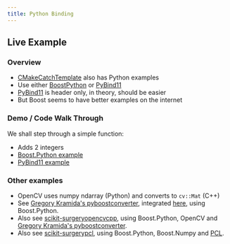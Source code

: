 ```yaml
---
title: Python Binding
---
```


## Live Example


### Overview

* [CMakeCatchTemplate][CMakeCatchTemplate] also has Python examples
* Use either [BoostPython][BoostPython] or [PyBind11][PyBind11]
* [PyBind11][PyBind11] is header only, in theory, should be easier
* But Boost seems to have better examples on the internet


### Demo / Code Walk Through

We shall step through a simple function:

* Adds 2 integers
* [Boost.Python example][BoostPythonExample]
* [PyBind11 example][PyBind11Example]


### Other examples

* OpenCV uses numpy ndarray (Python) and converts to ```cv::Mat``` (C++)
* See [Gregory Kramida's pyboostconverter][pyboostconverter], integrated [here][CMakeCatchTemplateOpenCV], using Boost.Python.
* Also see [scikit-surgeryopencvcpp][scikit-surgeryopencvcpp], using Boost.Python, OpenCV and [Gregory Kramida's pyboostconverter][pyboostconverter].
* Also see [scikit-surgerypcl][scikit-surgerypcl], using Boost.Python, Boost.Numpy and [PCL][PCL].


[CMakeCatchTemplate]: https://github.com/MattClarkson/CMakeCatchTemplate
[BoostPython]: https://www.boost.org/doc/libs/1_68_0/libs/python/doc/html/index.html
[PyBind11]: https://github.com/pybind/pybind11
[BoostPythonExample]: https://github.com/MattClarkson/CMakeCatchTemplate/blob/master/Code/PythonBoost/mpLibPython.cpp
[PyBind11Example]: https://github.com/MattClarkson/CMakeCatchTemplate/blob/master/Code/PythonPyBind/mpLibPython.cpp
[pyboostconverter]: https://github.com/Algomorph/pyboostcvconverter
[CMakeCatchTemplateOpenCV]: https://github.com/MattClarkson/CMakeCatchTemplate/blob/master/Code/PythonBoost/mpLibPythonWithOpenCV.cpp#L34
[scikit-surgeryopencvcpp]: https://github.com/UCL/scikit-surgeryopencvcpp
[scikit-surgerypcl]: https://github.com/UCL/scikit-surgerypclcpp
[PCL]: http://pointclouds.org/